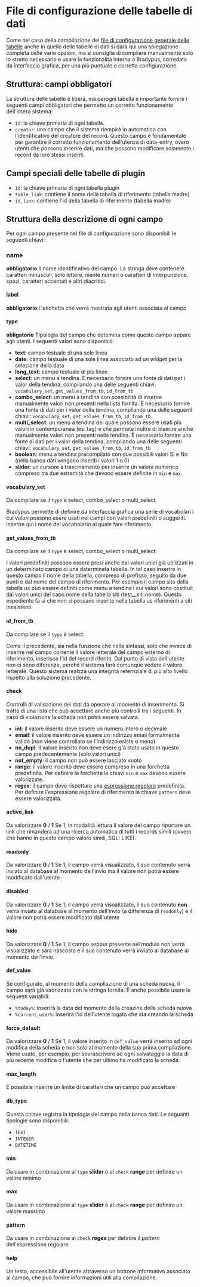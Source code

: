 # File di configurazione delle tabelle di dati


Come nel caso della compilazione del [file di configurazione generale delle tabelle](/config/tables) 
anche in quello delle tabelle di dati si darà qui una spiegazione completa delle varie opzioni,
ma si consiglia di compilare manualmente solo lo stretto necessario e usare la funzionalità
interna a Bradypus, corredata da interfaccia grafica, per una più puntuale e corretta configurazione.

## Struttura: campi obbligatori
La struttura delle tabelle è libera, ma perogni tabella è importante fornire i seguenti campi obbligatori
che permetto un corretto funzionamento dell'intero sistema:
- `id`: la chiave primaria di ogni tabella.
- `creator`: una campo che il sistema riempirà in automatico con l'identificativo del creatore del record.
Questo campo è fondamentale per garantire il corretto funzionamento dell'utenza di data-entry, 
overo utenti che possono inserire dati, ma che possono modificare solamente i record da loro stessi inseriti.

## Campi speciali delle tabelle di plugin
- `id`: la chiave primaria di ogni tabella plugin
- `table_link`: contiene il nome della tabella di riferimento (tabella madre)
- `id_link`: contiene l'id della tabella di riferimento (tabella madre)

## Struttura della descrizione di ogni campo

Per ogni campo presente nel file di configurazione sono disponibili le seguenti chiavi:

### name
**obbligatorio**
Il nome identificativo del campo. La stringa deve contenere caratteri minuscoli, 
solo lettere, niente numeri o caratteri di interpunzione, spazi, caratteri accentati e altri diacritici.

#### label
**obbligatorio**
L'etichetta che verrà mostrata agli utenti associata al campo

#### type
**obligatorio**
Tipologia del campo che detemina come questo campo appare agli utenti. I seguenti valori sono disponibili:
- **text**: campo testuale di una sole linea
- **date**: campo testuale di una sole linea associato ad un _widget_ per la selezione della data
- **long_text**: campo testuale di più linee
- **select**: un menu a tendina.
È necessario fornire una fonte di dati per i valor della tendina, 
compilando una delle seguenti chiavi: `vocabulary_set`, `get_values_from_tb`, `id_from_tb`
- **combo_select**: un menu a tendina con possibilità di inserire manualmente valori non presenti nella lista fornita.
È necessario fornire una fonte di dati per i valor della tendina, 
compilando una delle seguenti chiavi: `vocabulary_set`, `get_values_from_tb`, `id_from_tb`
- **multi_select**: un menu a tendina del quale possono essere usati più valori in contemporanea (es. tag) 
e che permete inoltre di inserire anche manualmente valori non presenti nella tendina.
È necessario fornire una fonte di dati per i valor della tendina, 
compilando una delle seguenti chiavi: `vocabulary_set`, `get_values_from_tb`, `id_from_tb`
- **boolean**: menu a tendina precompilato con due possibili valori Si e No (nella banca dati vengono inseriti i valori 1 o 0)
- **slider**: un cursore a trascinamento per inserire un valore numerico compreso tra due estremità
che devono essere definite in `min` e `max`.

#### vocabulary_set
Da compilare se il `type` è select, combo_select o multi_select.

Bradypus permette di definire da interfaccia grafica una serie di vocabolari i cui valori possono esere usati
nei campi con valori predefiniti o suggeriti. inserire qui i nome del vocabolario al quale fare riferimento.

#### get_values_from_tb
Da compilare se il `type` è select, combo_select o multi_select.

I valori predefiniti possono essere presi anche dai valori unici già utilizzati in un determinato
campo di una daterminata tabella. In tal caso inserire in questo campo il nome della tabella, compreso di prefisso, seguito da due punti e dal nome del campo di riferimento. Per esempio il campo sito della tabella us può essere definiti come menu a tendina
i cui valori sono costituit dai valori unici del capo nome della tabella siti (test__siti:nome). Questo espediente
fa sì che non si possano inserite nella tabella us riferimenti a siti inesistenti.

#### id_from_tb
Da compilare se il `type` è select.

Come il precedente, sia nella funzione che nella sintassi, solo che invece di inserire nel campo corrente
il valore letterale del campo esterno di riferimento, inserisce l'id del record riferito.
Dal punto di vista dell'utente non ci sono diferenze, perché il sistema farà comunque vedere il valore letterale.
Questo sistema realzza una integrità refernziale di più alto livello rispetto alla soluzione precedente.

#### check
Controlli di validazione dei dati da operare al momento di inserimento. Si tratta di una lista che può accettare anche
più controlli tra i seguenti. In caso di violazione la scheda non potrà essere salvata.
- **int**: il valore inserito deve essere un numero intero o decimale
- **email**: il valore inserito deve essere un indirizzo email formalmente valido (non viene controllato se l'indirizzo esiste o meno)
- **no_dupl**: il valore inserito non deve esere g'à stato usato in questo campo predecentemente (solo valori unici)
- **not_empty**: il campo non può essere lasciato vuoto
- **range**: il valore inserito deve essere compreso in una forchetta predefinita. 
Per definire la forchetta le chiavi `min` e `max` devono essere valorizzate.
- **regex**: il campo deve rispettare una [espressione regolare](https://en.wikipedia.org/wiki/Regular_expression) predefinita.
Per definire l'espressione regolare di riferimento la chiave `pattern` deve essere valorizzata.

#### active_link
Da valorizzare **0** / **1**
Se 1, in modalità lettura il valore del campo
riportare un link che rimanderà ad una ricerca
automatica di tutti i records simili (ovvero che hanno in questo campo valoro simili, SQL: LIKE).

#### readonly
Da valorizzare **0** / **1**
Se 1, il campo verrà visualizzato,
il suo contenuto verrà inviato al database al momento dell'invio
ma il valore non potrà essere modificato dall'utente

#### disabled
Da valorizzare **0** / **1**
Se 1, il campo verrà visualizzato,
il suo contenuto **non** verrà inviato al database al momento dell'invio (a differenza di `readonly`)
e il valore non potrà essere modificato dall'utente

#### hide
Da valorizzare **0** / **1**
Se 1, il campo seppur presente nel modulo non verrà visualizzato e sarà nascosto
e il suo contenuto verrà inviato al database al momento dell'invio.

#### def_value
Se configurato, al momento della compilazione di una scheda nuova, 
il campo sarà già vaorizzato con la stringa fornita.
È anche possibile usare le seguenti variabili:
- `%today%`: inserirà la data del momento della creazine della scheda nuova
- `%current_user%`: inserirà l'id dell'utente logato che sta creando la scheda

#### force_default
Da valorizzare **0** / **1**
Se 1, il valore inserito in `def_value` verrà inserito ad ogni modifica della scheda
e non solo al momento della sua prima compilazione.
Viene usato, per esempio, per sovrascrivere ad ogni salvataggio la data di più recente modifica
o l'utente che per ultimo ha modificato la scheda.

#### max_length
È possibile inserire un limite di caratteri che un campo può accettare

#### db_type
Questa chiave registra la tipologia del campo nella banca dati.
Le seguanti tipologie sono disponibili:
- `TEXT`
- `INTEGER`
- `DATETIME`

#### min
Da usare in combinazione al `type` **slider** o al `check` **range** per definire un valore minimo

#### max
Da usare in combinazione al `type` **slider** o al `check` **range** per definire un valore massimo

#### pattern
Da usare in combinazione al `check` **regex** per definire il _pattern_ dell'espressione regolare

#### help
Un testo, accessibile all'utente attraverso un bottone informativo associato al campo, 
che può fornire informazioni utili alla compilazione.